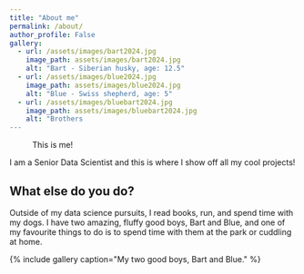 ```yaml
---
title: "About me"
permalink: /about/
author_profile: False
gallery:
  - url: /assets/images/bart2024.jpg
    image_path: assets/images/bart2024.jpg
    alt: "Bart - Siberian husky, age: 12.5"
  - url: /assets/images/blue2024.jpg
    image_path: assets/images/blue2024.jpg
    alt: "Blue - Swiss shepherd, age: 5"
  - url: /assets/images/bluebart2024.jpg
    image_path: assets/images/bluebart2024.jpg
    alt: "Brothers
---
```


<figure style="width: 350px" class="align-center">
  <img src="{{ site.url }}{{ site.baseurl }}/assets/images/headshot.jpg" alt="">
  <figcaption>This is me!</figcaption>
</figure> 

I am a Senior Data Scientist and this is where I show off all my cool projects!


## What else do you do?

Outside of my data science pursuits, I read books, run, and spend time with my dogs. I have two amazing, fluffy good boys, Bart and Blue, and one of my favourite things to do is to spend time with them at the park or cuddling at home. 

{% include gallery caption="My two good boys, Bart and Blue." %}
